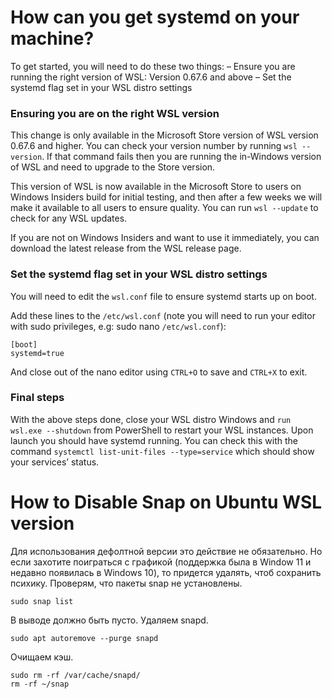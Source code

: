 # How can you get systemd on your machine?

To get started, you will need to do these two things: – Ensure you are running the right version of WSL: Version 0.67.6 and above – Set the systemd flag set in your WSL distro settings
### Ensuring you are on the right WSL version

This change is only available in the Microsoft Store version of WSL version 0.67.6 and higher. You can check your version number by running `wsl --version`. If that command fails then you are running the in-Windows version of WSL and need to upgrade to the Store version.

This version of WSL is now available in the Microsoft Store to users on Windows Insiders build for initial testing, and then after a few weeks we will make it available to all users to ensure quality. You can run `wsl --update` to check for any WSL updates.

If you are not on Windows Insiders and want to use it immediately, you can download the latest release from the WSL release page.
### Set the systemd flag set in your WSL distro settings

You will need to edit the `wsl.conf` file to ensure systemd starts up on boot.

Add these lines to the `/etc/wsl.conf` (note you will need to run your editor with sudo privileges, e.g: sudo nano `/etc/wsl.conf`):

```
[boot]
systemd=true
```

And close out of the nano editor using `CTRL+O` to save and `CTRL+X` to exit.
### Final steps

With the above steps done, close your WSL distro Windows and `run wsl.exe --shutdown` from PowerShell to restart your WSL instances. Upon launch you should have systemd running. You can check this with the command `systemctl list-unit-files --type=service` which should show your services’ status.

# How to Disable Snap on Ubuntu WSL version
Для использования дефолтной версии это действие не обязательно. Но если захотите поиграться с графикой (поддержка была в Window 11 и недавно появилась в Windows 10), то придется удалять, чтоб сохранить психику.
Проверям, что пакеты snap не установлены.
```
sudo snap list
```
В выводе должно быть пусто.
Удаляем snapd.
```
sudo apt autoremove --purge snapd
```
Очищаем кэш.
```
sudo rm -rf /var/cache/snapd/
rm -rf ~/snap
```
